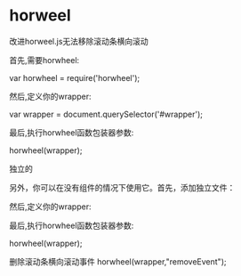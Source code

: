 # horweel
改进horweel.js无法移除滚动条横向滚动


首先,需要horwheel:

var horwheel = require('horwheel');


然后,定义你的wrapper:

var wrapper = document.querySelector('#wrapper');


最后,执行horwheel函数包装器参数:

horwheel(wrapper);

独立的

另外，你可以在没有组件的情况下使用它。首先，添加独立文件：

<script src="../standalone/horwheel.js"></script>
然后,定义你的wrapper:

最后,执行horwheel函数包装器参数:

horwheel(wrapper);

删除滚动条横向滚动事件
horwheel(wrapper,"removeEvent");
